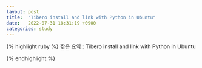 ```yaml
---
layout: post
title:  "Tibero install and link with Python in Ubuntu"
date:   2022-07-31 18:31:19 +0900
categories: study
---
```





{% highlight ruby %}
짧은 요약 : Tibero install and link with Python in Ubuntu  



{% endhighlight %}





